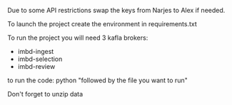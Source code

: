 Due to some API restrictions swap the keys from Narjes to Alex if needed. 

To launch the project create the environment in requirements.txt

To run the project you will need 3 kafla brokers:
- imbd-ingest
- imbd-selection
- imbd-review

to run the code: 
python "followed by the file you want to run"

Don't forget to unzip data